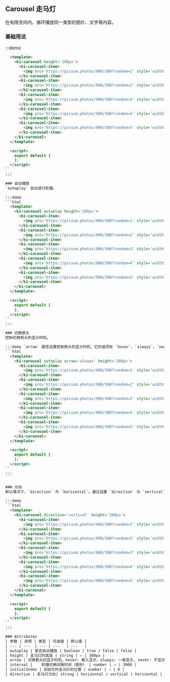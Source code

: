 ## Carousel 走马灯
在有限空间内，循环播放同一类型的图片、文字等内容。

### 基础用法

:::demo
```html
  <template>
    <ki-carousel height='280px'>
      <ki-carousel-item>
        <img src='https://picsum.photos/900/300?random=1' style='width: 100%; height: 100%'>
      </ki-carousel-item>
      <ki-carousel-item>
        <img src='https://picsum.photos/900/300?random=2' style='width: 100%; height: 100%'>
      </ki-carousel-item>
      <ki-carousel-item>
        <img src='https://picsum.photos/900/300?random=3' style='width: 100%; height: 100%'>
      </ki-carousel-item>
      <ki-carousel-item>
        <img src='https://picsum.photos/900/300?random=4' style='width: 100%; height: 100%'>
      </ki-carousel-item>
      <ki-carousel-item>
        <img src='https://picsum.photos/900/300?random=5' style='width: 100%; height: 100%'>
      </ki-carousel-item>
    </ki-carousel>
  </template>

  <script>
    export default {
    };
  </script>
``
:::

### 自动播放
`autoplay` 自动进行轮播。

:::demo
```html
  <template>
    <ki-carousel autoplay height='280px'>
      <ki-carousel-item>
        <img src='https://picsum.photos/900/300?random=1' style='width: 100%; height: 100%'>
      </ki-carousel-item>
      <ki-carousel-item>
        <img src='https://picsum.photos/900/300?random=2' style='width: 100%; height: 100%'>
      </ki-carousel-item>
      <ki-carousel-item>
        <img src='https://picsum.photos/900/300?random=3' style='width: 100%; height: 100%'>
      </ki-carousel-item>
      <ki-carousel-item>
        <img src='https://picsum.photos/900/300?random=4' style='width: 100%; height: 100%'>
      </ki-carousel-item>
      <ki-carousel-item>
        <img src='https://picsum.photos/900/300?random=5' style='width: 100%; height: 100%'>
      </ki-carousel-item>
    </ki-carousel>
  </template>

  <script>
    export default {
    };
  </script>
``
:::

### 切换箭头
控制切换箭头的显示时机。

:::demo `arrow` 属性设置控制箭头的显示时机，它的选项有 `hover`、`always`、`never`。
```html
  <template>
    <ki-carousel autoplay arrow='always' height='280px'>
      <ki-carousel-item>
        <img src='https://picsum.photos/900/300?random=1' style='width: 100%; height: 100%'>
      </ki-carousel-item>
      <ki-carousel-item>
        <img src='https://picsum.photos/900/300?random=2' style='width: 100%; height: 100%'>
      </ki-carousel-item>
      <ki-carousel-item>
        <img src='https://picsum.photos/900/300?random=3' style='width: 100%; height: 100%'>
      </ki-carousel-item>
      <ki-carousel-item>
        <img src='https://picsum.photos/900/300?random=4' style='width: 100%; height: 100%'>
      </ki-carousel-item>
      <ki-carousel-item>
        <img src='https://picsum.photos/900/300?random=5' style='width: 100%; height: 100%'>
      </ki-carousel-item>
    </ki-carousel>
  </template>

  <script>
    export default {
    };
  </script>
``
:::


### 方向
默认情况下，`direction` 为 `horizontal`。通过设置 `direction` 为 `vertical` 来让走马灯在垂直方向上显示。

:::demo
```html
  <template>
    <ki-carousel direction='vertical' height='280px'>
      <ki-carousel-item>
        <img src='https://picsum.photos/900/300?random=1' style='width: 100%; height: 100%'>
      </ki-carousel-item>
      <ki-carousel-item>
        <img src='https://picsum.photos/900/300?random=2' style='width: 100%; height: 100%'>
      </ki-carousel-item>
      <ki-carousel-item>
        <img src='https://picsum.photos/900/300?random=3' style='width: 100%; height: 100%'>
      </ki-carousel-item>
      <ki-carousel-item>
        <img src='https://picsum.photos/900/300?random=4' style='width: 100%; height: 100%'>
      </ki-carousel-item>
      <ki-carousel-item>
        <img src='https://picsum.photos/900/300?random=5' style='width: 100%; height: 100%'>
      </ki-carousel-item>
    </ki-carousel>
  </template>

  <script>
    export default {
    };
  </script>
``
:::

### Attributes
| 参数 | 说明 | 类型 | 可选值 | 默认值 |
| --- | ---  | --- | ---   | ---   |
| autoplay | 是否自动播放 | boolean | true / false | false |
| height | 走马灯的高度 | string | — | 300px |
| arrow | 切换箭头的显示时机，hover: 移入显示，always: 一直显示, never: 不显示 | string | hover / always / never | hover |
| interval | 	轮播切换间隔时间（毫秒） | number | — | 3000 |
| initialIndex | 初始化时走马灯的位置 | number | — | 0 |
| direction | 走马灯方向| string | horizontal / vertical | horizontal |
